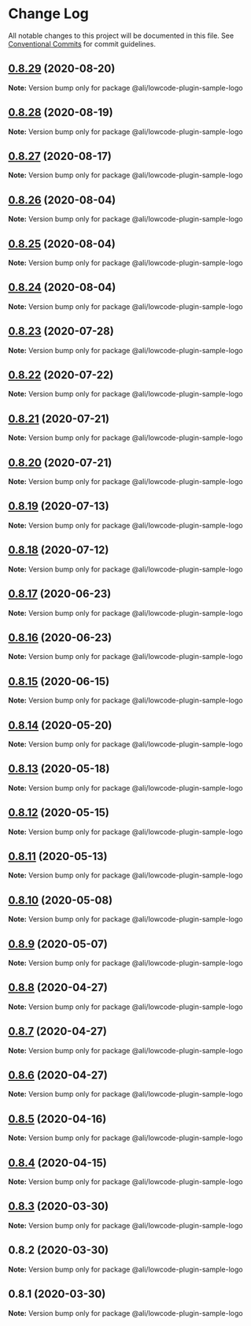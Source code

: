 # Change Log

All notable changes to this project will be documented in this file.
See [Conventional Commits](https://conventionalcommits.org) for commit guidelines.

<a name="0.8.29"></a>
## [0.8.29](https://gitlab.alibaba-inc.com/ali-lowcode/ali-lowcode-engine/compare/@ali/lowcode-plugin-sample-logo@0.8.28...@ali/lowcode-plugin-sample-logo@0.8.29) (2020-08-20)




**Note:** Version bump only for package @ali/lowcode-plugin-sample-logo

<a name="0.8.28"></a>
## [0.8.28](https://gitlab.alibaba-inc.com/ali-lowcode/ali-lowcode-engine/compare/@ali/lowcode-plugin-sample-logo@0.8.27...@ali/lowcode-plugin-sample-logo@0.8.28) (2020-08-19)




**Note:** Version bump only for package @ali/lowcode-plugin-sample-logo

<a name="0.8.27"></a>
## [0.8.27](https://gitlab.alibaba-inc.com/ali-lowcode/ali-lowcode-engine/compare/@ali/lowcode-plugin-sample-logo@0.8.26...@ali/lowcode-plugin-sample-logo@0.8.27) (2020-08-17)




**Note:** Version bump only for package @ali/lowcode-plugin-sample-logo

<a name="0.8.26"></a>
## [0.8.26](https://gitlab.alibaba-inc.com/ali-lowcode/ali-lowcode-engine/compare/@ali/lowcode-plugin-sample-logo@0.8.25...@ali/lowcode-plugin-sample-logo@0.8.26) (2020-08-04)




**Note:** Version bump only for package @ali/lowcode-plugin-sample-logo

<a name="0.8.25"></a>
## [0.8.25](https://gitlab.alibaba-inc.com/ali-lowcode/ali-lowcode-engine/compare/@ali/lowcode-plugin-sample-logo@0.8.23...@ali/lowcode-plugin-sample-logo@0.8.25) (2020-08-04)




**Note:** Version bump only for package @ali/lowcode-plugin-sample-logo

<a name="0.8.24"></a>
## [0.8.24](https://gitlab.alibaba-inc.com/ali-lowcode/ali-lowcode-engine/compare/@ali/lowcode-plugin-sample-logo@0.8.23...@ali/lowcode-plugin-sample-logo@0.8.24) (2020-08-04)




**Note:** Version bump only for package @ali/lowcode-plugin-sample-logo

<a name="0.8.23"></a>
## [0.8.23](https://gitlab.alibaba-inc.com/ali-lowcode/ali-lowcode-engine/compare/@ali/lowcode-plugin-sample-logo@0.8.22...@ali/lowcode-plugin-sample-logo@0.8.23) (2020-07-28)




**Note:** Version bump only for package @ali/lowcode-plugin-sample-logo

<a name="0.8.22"></a>
## [0.8.22](https://gitlab.alibaba-inc.com/ali-lowcode/ali-lowcode-engine/compare/@ali/lowcode-plugin-sample-logo@0.8.21...@ali/lowcode-plugin-sample-logo@0.8.22) (2020-07-22)




**Note:** Version bump only for package @ali/lowcode-plugin-sample-logo

<a name="0.8.21"></a>
## [0.8.21](https://gitlab.alibaba-inc.com/ali-lowcode/ali-lowcode-engine/compare/@ali/lowcode-plugin-sample-logo@0.8.20...@ali/lowcode-plugin-sample-logo@0.8.21) (2020-07-21)




**Note:** Version bump only for package @ali/lowcode-plugin-sample-logo

<a name="0.8.20"></a>
## [0.8.20](https://gitlab.alibaba-inc.com/ali-lowcode/ali-lowcode-engine/compare/@ali/lowcode-plugin-sample-logo@0.8.19...@ali/lowcode-plugin-sample-logo@0.8.20) (2020-07-21)




**Note:** Version bump only for package @ali/lowcode-plugin-sample-logo

<a name="0.8.19"></a>
## [0.8.19](https://gitlab.alibaba-inc.com/ali-lowcode/ali-lowcode-engine/compare/@ali/lowcode-plugin-sample-logo@0.8.18...@ali/lowcode-plugin-sample-logo@0.8.19) (2020-07-13)




**Note:** Version bump only for package @ali/lowcode-plugin-sample-logo

<a name="0.8.18"></a>
## [0.8.18](https://gitlab.alibaba-inc.com/ali-lowcode/ali-lowcode-engine/compare/@ali/lowcode-plugin-sample-logo@0.8.17...@ali/lowcode-plugin-sample-logo@0.8.18) (2020-07-12)




**Note:** Version bump only for package @ali/lowcode-plugin-sample-logo

<a name="0.8.17"></a>
## [0.8.17](https://gitlab.alibaba-inc.com/ali-lowcode/ali-lowcode-engine/compare/@ali/lowcode-plugin-sample-logo@0.8.16...@ali/lowcode-plugin-sample-logo@0.8.17) (2020-06-23)




**Note:** Version bump only for package @ali/lowcode-plugin-sample-logo

<a name="0.8.16"></a>
## [0.8.16](https://gitlab.alibaba-inc.com/ali-lowcode/ali-lowcode-engine/compare/@ali/lowcode-plugin-sample-logo@0.8.15...@ali/lowcode-plugin-sample-logo@0.8.16) (2020-06-23)




**Note:** Version bump only for package @ali/lowcode-plugin-sample-logo

<a name="0.8.15"></a>
## [0.8.15](https://gitlab.alibaba-inc.com/ali-lowcode/ali-lowcode-engine/compare/@ali/lowcode-plugin-sample-logo@0.8.14...@ali/lowcode-plugin-sample-logo@0.8.15) (2020-06-15)




**Note:** Version bump only for package @ali/lowcode-plugin-sample-logo

<a name="0.8.14"></a>
## [0.8.14](https://gitlab.alibaba-inc.com/ali-lowcode/ali-lowcode-engine/compare/@ali/lowcode-plugin-sample-logo@0.8.13...@ali/lowcode-plugin-sample-logo@0.8.14) (2020-05-20)




**Note:** Version bump only for package @ali/lowcode-plugin-sample-logo

<a name="0.8.13"></a>
## [0.8.13](https://gitlab.alibaba-inc.com/ali-lowcode/ali-lowcode-engine/compare/@ali/lowcode-plugin-sample-logo@0.8.12...@ali/lowcode-plugin-sample-logo@0.8.13) (2020-05-18)




**Note:** Version bump only for package @ali/lowcode-plugin-sample-logo

<a name="0.8.12"></a>
## [0.8.12](https://gitlab.alibaba-inc.com/ali-lowcode/ali-lowcode-engine/compare/@ali/lowcode-plugin-sample-logo@0.8.11...@ali/lowcode-plugin-sample-logo@0.8.12) (2020-05-15)




**Note:** Version bump only for package @ali/lowcode-plugin-sample-logo

<a name="0.8.11"></a>
## [0.8.11](https://gitlab.alibaba-inc.com/ali-lowcode/ali-lowcode-engine/compare/@ali/lowcode-plugin-sample-logo@0.8.10...@ali/lowcode-plugin-sample-logo@0.8.11) (2020-05-13)




**Note:** Version bump only for package @ali/lowcode-plugin-sample-logo

<a name="0.8.10"></a>
## [0.8.10](https://gitlab.alibaba-inc.com/ali-lowcode/ali-lowcode-engine/compare/@ali/lowcode-plugin-sample-logo@0.8.9...@ali/lowcode-plugin-sample-logo@0.8.10) (2020-05-08)




**Note:** Version bump only for package @ali/lowcode-plugin-sample-logo

<a name="0.8.9"></a>
## [0.8.9](https://gitlab.alibaba-inc.com/ali-lowcode/ali-lowcode-engine/compare/@ali/lowcode-plugin-sample-logo@0.8.8...@ali/lowcode-plugin-sample-logo@0.8.9) (2020-05-07)




**Note:** Version bump only for package @ali/lowcode-plugin-sample-logo

<a name="0.8.8"></a>
## [0.8.8](https://gitlab.alibaba-inc.com/ali-lowcode/ali-lowcode-engine/compare/@ali/lowcode-plugin-sample-logo@0.8.7...@ali/lowcode-plugin-sample-logo@0.8.8) (2020-04-27)




**Note:** Version bump only for package @ali/lowcode-plugin-sample-logo

<a name="0.8.7"></a>
## [0.8.7](https://gitlab.alibaba-inc.com/ali-lowcode/ali-lowcode-engine/compare/@ali/lowcode-plugin-sample-logo@0.8.6...@ali/lowcode-plugin-sample-logo@0.8.7) (2020-04-27)




**Note:** Version bump only for package @ali/lowcode-plugin-sample-logo

<a name="0.8.6"></a>
## [0.8.6](https://gitlab.alibaba-inc.com/ali-lowcode/ali-lowcode-engine/compare/@ali/lowcode-plugin-sample-logo@0.8.5...@ali/lowcode-plugin-sample-logo@0.8.6) (2020-04-27)




**Note:** Version bump only for package @ali/lowcode-plugin-sample-logo

<a name="0.8.5"></a>
## [0.8.5](https://gitlab.alibaba-inc.com/ali-lowcode/ali-lowcode-engine/compare/@ali/lowcode-plugin-sample-logo@0.8.4...@ali/lowcode-plugin-sample-logo@0.8.5) (2020-04-16)




**Note:** Version bump only for package @ali/lowcode-plugin-sample-logo

<a name="0.8.4"></a>
## [0.8.4](https://gitlab.alibaba-inc.com/ali-lowcode/ali-lowcode-engine/compare/@ali/lowcode-plugin-sample-logo@0.8.3...@ali/lowcode-plugin-sample-logo@0.8.4) (2020-04-15)




**Note:** Version bump only for package @ali/lowcode-plugin-sample-logo

<a name="0.8.3"></a>
## [0.8.3](https://gitlab.alibaba-inc.com/ali-lowcode/ali-lowcode-engine/compare/@ali/lowcode-plugin-sample-logo@0.8.2...@ali/lowcode-plugin-sample-logo@0.8.3) (2020-03-30)




**Note:** Version bump only for package @ali/lowcode-plugin-sample-logo

<a name="0.8.2"></a>
## 0.8.2 (2020-03-30)




**Note:** Version bump only for package @ali/lowcode-plugin-sample-logo

<a name="0.8.1"></a>
## 0.8.1 (2020-03-30)




**Note:** Version bump only for package @ali/lowcode-plugin-sample-logo
